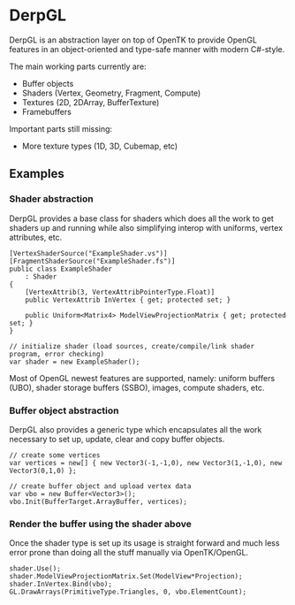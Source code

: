 DerpGL
======

DerpGL is an abstraction layer on top of OpenTK to provide OpenGL features in an object-oriented and type-safe manner with modern C#-style.

The main working parts currently are:
* Buffer objects
* Shaders (Vertex, Geometry, Fragment, Compute)
* Textures (2D, 2DArray, BufferTexture)
* Framebuffers

Important parts still missing:
* More texture types (1D, 3D, Cubemap, etc)

## Examples
### Shader abstraction
DerpGL provides a base class for shaders which does all the work to get shaders up and running while also simplifying interop with uniforms, vertex attributes, etc.
```
[VertexShaderSource("ExampleShader.vs")]
[FragmentShaderSource("ExampleShader.fs")]
public class ExampleShader
    : Shader
{
    [VertexAttrib(3, VertexAttribPointerType.Float)]
    public VertexAttrib InVertex { get; protected set; }

    public Uniform<Matrix4> ModelViewProjectionMatrix { get; protected set; }
}

// initialize shader (load sources, create/compile/link shader program, error checking)
var shader = new ExampleShader();
```
Most of OpenGL newest features are supported, namely: uniform buffers (UBO), shader storage buffers (SSBO), images, compute shaders, etc.

### Buffer object abstraction
DerpGL also provides a generic type which encapsulates all the work necessary to set up, update, clear and copy buffer objects.

```
// create some vertices
var vertices = new[] { new Vector3(-1,-1,0), new Vector3(1,-1,0), new Vector3(0,1,0) };

// create buffer object and upload vertex data
var vbo = new Buffer<Vector3>();
vbo.Init(BufferTarget.ArrayBuffer, vertices);
```

### Render the buffer using the shader above
Once the shader type is set up its usage is straight forward and much less error prone than doing all the stuff manually via OpenTK/OpenGL.
```
shader.Use();
shader.ModelViewProjectionMatrix.Set(ModelView*Projection);
shader.InVertex.Bind(vbo);
GL.DrawArrays(PrimitiveType.Triangles, 0, vbo.ElementCount);
```
